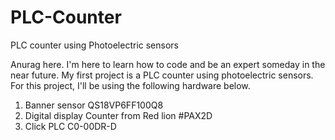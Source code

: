 # PLC-Counter
PLC counter using Photoelectric sensors

Anurag here. I'm here to learn how to code and be an expert someday in the near future.
My first project is a PLC counter using photoelectric sensors. For this project, I'll be using the following hardware below.
1) Banner sensor QS18VP6FF100Q8
2) Digital display Counter from Red lion #PAX2D
3) Click PLC C0-00DR-D
